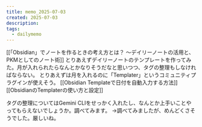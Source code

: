 ```yaml
---
title: memo_2025-07-03
created: 2025-07-03
description: 
tags:
  - dailymemo
---
```

[[「Obsidian」でノートを作るときの考え方とは？ ～デイリーノートの活用と、PKMとしてのノート術]]
とりあえずデイリーノートのテンプレートを作ってみた。月が入れられたらなんとかなりそうだなと思いつつ、タグの整理もしなければならない。
とりあえずは月を入れるのに「Templater」というコミュニティプラグインが使えそう。
[[Obsidian Templateで日付を自動入力する方法]]
[[ObsidianのTemplaterの使い方と設定]]

タグの整理についてはGemini CLIをせっかく入れたし、なんとか上手いことやってもらえないでしょうか。調べてみます。
→調べてみましたが、めんどくさそうでした。厳しいね。
